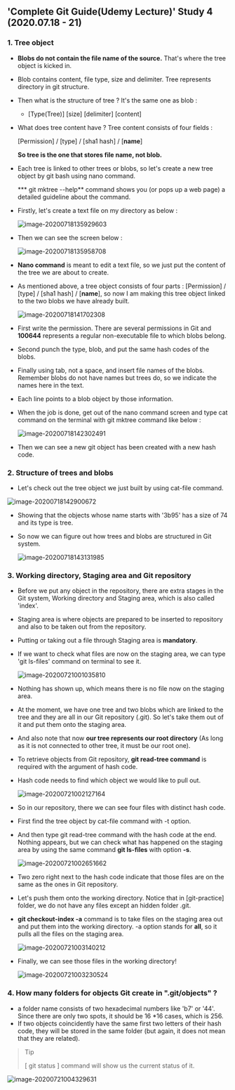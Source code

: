 ​	

## 'Complete Git Guide(Udemy Lecture)' Study 4 (2020.07.18 - 21)

### 1.  Tree object

- **Blobs do not contain the file name of the source.** That's where the tree object is kicked in. 

- Blob contains content, file type, size and delimiter. Tree represents directory in git structure.

- Then what is the structure of tree ? It's the same one as blob : 

  - [Type(Tree)] [size] [delimiter] [content]

- What does tree content have ? Tree content consists of four fields : 

  [Permission] / [type] / [sha1 hash] / [**name**]

  **So tree is the one that stores file name, not blob.**

- Each tree is linked to other trees or blobs, so let's create a new tree object by git bash using nano command.

  *** git mktree --help** command shows you (or pops up a web page) a detailed guideline about the command.

- Firstly, let's create a text file on my directory as below : 

  ![image-20200718135929603](.\img\image-20200718135929603.png)

- Then we can see the screen below : 

  ![image-20200718135958708](.\img\image-20200718135958708.png)

- **Nano command** is meant to edit a text file, so we just put the content of the tree we are about to create. 

- As mentioned above, a tree object consists of four parts : [Permission] / [type] / [sha1 hash] / [**name**], so now I am making this tree object linked to the two blobs we have already built.

  ![image-20200718141702308](.\img\image-20200718141702308.png)

- First write the permission. There are several permissions in Git and **100644** represents a regular non-executable file to which blobs belong. 

- Second punch the type, blob, and put the same hash codes of the blobs.

- Finally using tab, not a space, and insert file names of the blobs. Remember blobs do not have names but trees do, so we indicate the names here in the text.

- Each line points to a blob object by those information.

- When the job is done, get out of the nano command screen and type cat command on the terminal with git mktree command like below : 

  ![image-20200718142302491](.\img\image-20200718142302491.png)

- Then we can see a new git object has been created with a new hash code.



### 2. Structure of trees and blobs

- Let's check out the tree object we just built by using cat-file command.

![image-20200718142900672](.\img\image-20200718142900672.png)

- Showing that the objects whose name starts with '3b95' has a size of 74 and its type is tree.

- So now we can figure out how trees and blobs are structured in Git system.

  ![image-20200718143131985](.\img\image-20200718143131985.png)



### 3. Working directory, Staging area and Git repository

- Before we put any object in the repository, there are extra stages in the Git system, Working directory and Staging area, which is also called 'index'.

- Staging area is where objects are prepared to be inserted to repository and also to be taken out from the repository.

- Putting or taking out a file through Staging area is **mandatory**.

- If we want to check what files are now on the staging area, we can type 'git ls-files' command on terminal to see it.

  ![image-20200721001035810](.\img\image-20200721001035810.png)

- Nothing has shown up, which means there is no file now on the staging area.

- At the moment, we have one tree and two blobs which are linked to the tree and they are all in our Git repository (.git). So let's take them out of it and put them onto the staging area.

- And also note that now **our tree represents our root directory** (As long as it is not connected to other tree, it must be our root one).

- To retrieve objects from Git repository, **git read-tree command** is required with the argument of hash code.

- Hash code needs to find which object we would like to pull out.

  ![image-20200721002127164](.\img\image-20200721002127164.png)

- So in our repository, there we can see four files with distinct hash code.

- First find the tree object by cat-file command with -t option.

- And then type git read-tree command with the hash code at the end. Nothing appears, but we can check what has happened on the staging area by using the same command **git ls-files** with option **-s**.

  ![image-20200721002651662](.\img\image-20200721002651662.png)

- Two zero right next to the hash code indicate that those files are on the same as the ones in Git repository.

- Let's push them onto the working directory. Notice that in [git-practice] folder, we do not have any files except an hidden folder .git.

- **git checkout-index -a** command is to take files on the staging area out and put them into the working directory. -a option stands for **all**, so it pulls all the files on the staging area.

  ![image-20200721003140212](.\img\image-20200721003140212.png)

- Finally, we can see those files in the working directory!

  ![image-20200721003230524](.\img\image-20200721003230524.png)



### 4. How many folders for objects Git create in ".git/objects" ? 

- a folder name consists of two hexadecimal numbers like 'b7' or '44'. Since there are only two spots, it should be 16 *16 cases, which is 256.
- If two objects coincidently have the same first two letters of their hash code, they will be stored in the same folder (but again, it does not mean that they are related).



>Tip
>
>[ git status ] command will show us the current status of it.

![image-20200721004329631](.\img\image-20200721004329631.png)